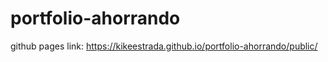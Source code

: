 # portfolio-ahorrando

github pages link: https://kikeestrada.github.io/portfolio-ahorrando/public/
